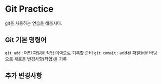 # Git Practice

git을 사용하는 연습을 해봅시다.

## Git 기본 명령어

`git add` : 어떤 파일을 작업 이력으로 기록할 준비
`git commit` : add된 파일들을 바탕으로 새로운 변경사항(작업)을 기록

## 추가 변경사항
